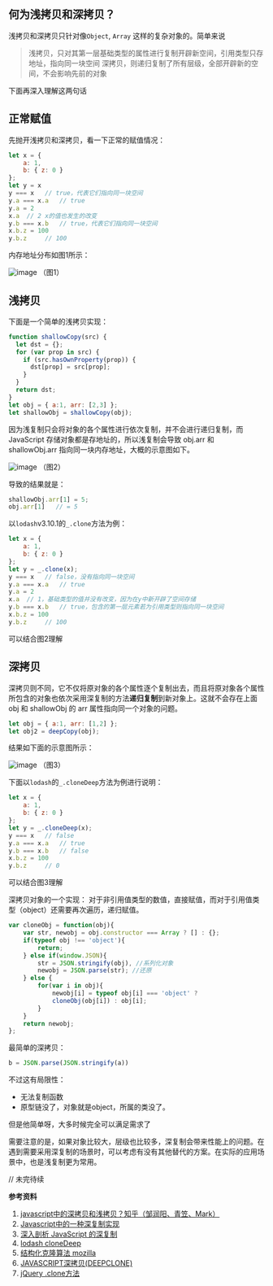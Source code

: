 ## 何为浅拷贝和深拷贝？

浅拷贝和深拷贝只针对像`Object`, `Array` 这样的复杂对象的。简单来说
>浅拷贝，只对其第一层基础类型的属性进行复制开辟新空间，引用类型只存地址，指向同一块空间
>深拷贝，则递归复制了所有层级，全部开辟新的空间，不会影响先前的对象

下面再深入理解这两句话

## 正常赋值

先抛开浅拷贝和深拷贝，看一下正常的赋值情况：
```js
let x = {
    a: 1,
    b: { z: 0 }
};
let y = x
y === x   // true，代表它们指向同一块空间
y.a === x.a   // true
y.a = 2
x.a  // 2 x的值也发生的改变
y.b === x.b   // true，代表它们指向同一块空间
x.b.z = 100
y.b.z     // 100
```
内存地址分布如图1所示：

![image](https://user-images.githubusercontent.com/12554487/28048699-3460ae84-6625-11e7-992c-ae5fe1d8e542.png)
（图1）


## 浅拷贝
下面是一个简单的浅拷贝实现：
```js
function shallowCopy(src) {
  let dst = {};
  for (var prop in src) {
    if (src.hasOwnProperty(prop)) {
      dst[prop] = src[prop];
    }
  }
  return dst;
}
let obj = { a:1, arr: [2,3] };
let shallowObj = shallowCopy(obj);
```
因为浅复制只会将对象的各个属性进行依次复制，并不会进行递归复制，而 JavaScript 存储对象都是存地址的，所以浅复制会导致 obj.arr 和 shallowObj.arr 指向同一块内存地址，大概的示意图如下。

![image](https://user-images.githubusercontent.com/12554487/28029387-72018856-65d2-11e7-8253-780bd9e95021.png)
（图2）

导致的结果就是：
```js
shallowObj.arr[1] = 5;
obj.arr[1]   // = 5
```
以`lodash`v3.10.1的`_.clone`方法为例：
```js
let x = {
    a: 1,
    b: { z: 0 }
};
let y = _.clone(x);
y === x   // false，没有指向同一块空间
y.a === x.a   // true
y.a = 2
x.a  // 1，基础类型的值并没有改变，因为在y中新开辟了空间存储 
y.b === x.b   // true，包含的第一层元素若为引用类型则指向同一块空间
x.b.z = 100
y.b.z     // 100
```
可以结合图2理解

## 深拷贝
深拷贝则不同，它不仅将原对象的各个属性逐个复制出去，而且将原对象各个属性所包含的对象也依次采用深复制的方法**递归复制**到新对象上。这就不会存在上面 obj 和 shallowObj 的 arr 属性指向同一个对象的问题。
```js
let obj = { a:1, arr: [1,2] };
let obj2 = deepCopy(obj);
```
结果如下面的示意图所示：

![image](https://user-images.githubusercontent.com/12554487/28029358-5bbb6e86-65d2-11e7-98bf-943ef8eec8c1.png)
（图3）

下面以`lodash`的`_.cloneDeep`方法为例进行说明：
```js
let x = {
    a: 1,
    b: { z: 0 }
};
let y = _.cloneDeep(x);
y === x   // false
y.a === x.a   // true
y.b === x.b   // false
x.b.z = 100
y.b.z     // 0
```
可以结合图3理解

深拷贝对象的一个实现：
对于非引用值类型的数值，直接赋值，而对于引用值类型（object）还需要再次遍历，递归赋值。
```js
var cloneObj = function(obj){
    var str, newobj = obj.constructor === Array ? [] : {};
    if(typeof obj !== 'object'){
        return;
    } else if(window.JSON){
        str = JSON.stringify(obj), //系列化对象
        newobj = JSON.parse(str); //还原
    } else {
        for(var i in obj){
            newobj[i] = typeof obj[i] === 'object' ? 
            cloneObj(obj[i]) : obj[i]; 
        }
    }
    return newobj;
};
```

最简单的深拷贝：

```js
b = JSON.parse(JSON.stringify(a))
```
不过这有局限性：

- 无法复制函数
- 原型链没了，对象就是object，所属的类没了。

但是他简单呀，大多时候完全可以满足需求了

需要注意的是，如果对象比较大，层级也比较多，深复制会带来性能上的问题。在遇到需要采用深复制的场景时，可以考虑有没有其他替代的方案。在实际的应用场景中，也是浅复制更为常用。

// 未完待续

**参考资料**
1. [javascript中的深拷贝和浅拷贝？知乎（邹润阳、青笠、Mark）](https://www.zhihu.com/question/23031215)
1. [Javascript中的一种深复制实现](http://jerryzou.com/posts/deepcopy/)
1. [深入剖析 JavaScript 的深复制](http://jerryzou.com/posts/dive-into-deep-clone-in-javascript/)
1. [lodash cloneDeep](http://lodashjs.com/docs/#_clonedeepvalue-customizer-thisarg)
1. [结构化克隆算法 mozilla](https://developer.mozilla.org/zh-CN/docs/Web/API/Web_Workers_API/Structured_clone_algorithm)
1. [JAVASCRIPT深拷贝(DEEPCLONE)](http://hao.jser.com/archive/11640/)
1. [jQuery .clone方法](http://www.jquery123.com/clone/)